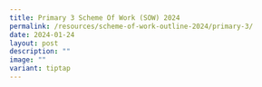 ```yaml
---
title: Primary 3 Scheme Of Work (SOW) 2024
permalink: /resources/scheme-of-work-outline-2024/primary-3/
date: 2024-01-24
layout: post
description: ""
image: ""
variant: tiptap
---
```

